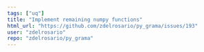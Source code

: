 ```yaml
---
tags: ["uq"]
title: "Implement remaining numpy functions"
html_url: "https://github.com/zdelrosario/py_grama/issues/193"
user: "zdelrosario"
repo: "zdelrosario/py_grama"
---
```


